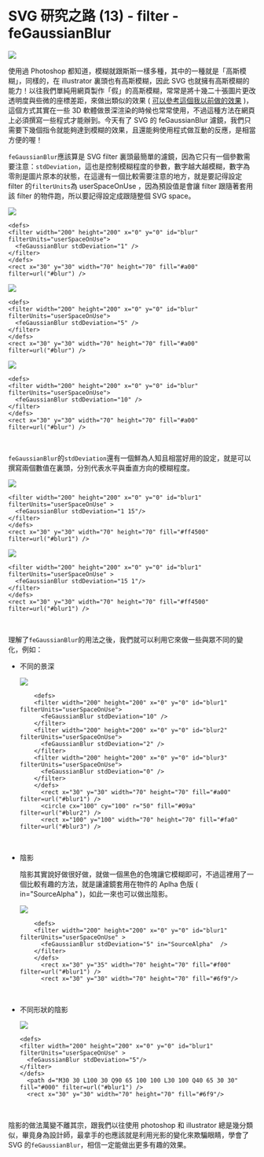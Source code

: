 # SVG 研究之路 (13) - filter - feGaussianBlur 

![](/img/articles/201406/svg-13-filter-feGaussianBlur.jpg#preview-img)

使用過 Photoshop 都知道，模糊就跟斯斯一樣多種，其中的一種就是「高斯模糊」，同樣的，在 illustrator 裏頭也有高斯模糊，因此 SVG 也就擁有高斯模糊的能力！以往我們單純用網頁製作「假」的高斯模糊，常常是將十幾二十張圖片更改透明度與些微的座標差距，來做出類似的效果 ( [可以參考這個我以前做的效果](https://dl.dropboxusercontent.com/u/59597657/oxxo_code/Jquery_20120712_imageBlurMask.html) )，這個方式其實在一些 3D 軟體做景深渲染的時候也常常使用，不過這種方法在網頁上必須撰寫一些程式才能辦到。今天有了 SVG 的 feGaussianBlur 濾鏡，我們只需要下幾個指令就能夠達到模糊的效果，且還能夠使用程式做互動的反應，是相當方便的喔！

`feGaussianBlur`應該算是 SVG filter 裏頭最簡單的濾鏡，因為它只有一個參數需要注意：`stdDeviation`，這也是控制模糊程度的參數，數字越大越模糊，數字為零則是圖片原本的狀態，在這邊有一個比較需要注意的地方，就是要記得設定 filter 的`filterUnits`為 userSpaceOnUse ，因為預設值是會讓 filter 跟隨著套用該 filter 的物件跑，所以要記得設定成跟隨整個 SVG space。

![](/img/articles/201406/20140625_1_03.png)

	<defs>
	<filter width="200" height="200" x="0" y="0" id="blur" filterUnits="userSpaceOnUse">
	  <feGaussianBlur stdDeviation="1" />
	</filter>
	</defs>
	<rect x="30" y="30" width="70" height="70" fill="#a00" filter=url("#blur") />

![](/img/articles/201406/20140625_1_02.png)

	<defs>
	<filter width="200" height="200" x="0" y="0" id="blur" filterUnits="userSpaceOnUse">
	  <feGaussianBlur stdDeviation="5" />
	</filter>
	</defs>
	<rect x="30" y="30" width="70" height="70" fill="#a00" filter=url("#blur") />

![](/img/articles/201406/20140625_1_04.png)

	<defs>
	<filter width="200" height="200" x="0" y="0" id="blur" filterUnits="userSpaceOnUse">
	  <feGaussianBlur stdDeviation="10" />
	</filter>
	</defs>
	<rect x="30" y="30" width="70" height="70" fill="#a00" filter=url("#blur") />

<br/>

`feGaussianBlur`的`stdDeviation`還有一個鮮為人知且相當好用的設定，就是可以撰寫兩個數值在裏頭，分別代表水平與垂直方向的模糊程度。

![](/img/articles/201406/20140625_1_08.png)

	<filter width="200" height="200" x="0" y="0" id="blur1" filterUnits="userSpaceOnUse" >
	  <feGaussianBlur stdDeviation="1 15"/>
	</filter>
	</defs>
	<rect x="30" y="30" width="70" height="70" fill="#ff4500" filter=url("#blur1") />

![](/img/articles/201406/20140625_1_09.png)

	<filter width="200" height="200" x="0" y="0" id="blur1" filterUnits="userSpaceOnUse" >
	  <feGaussianBlur stdDeviation="15 1"/>
	</filter>
	</defs>
	<rect x="30" y="30" width="70" height="70" fill="#ff4500" filter=url("#blur1") />

<br/>

理解了`feGaussianBlur`的用法之後，我們就可以利用它來做一些與眾不同的變化，例如：  

- 不同的景深

	![](/img/articles/201406/20140625_1_05.png)

		  <defs>
		  <filter width="200" height="200" x="0" y="0" id="blur1" filterUnits="userSpaceOnUse">
		    <feGaussianBlur stdDeviation="10" />
		  </filter>
		  <filter width="200" height="200" x="0" y="0" id="blur2" filterUnits="userSpaceOnUse">
		    <feGaussianBlur stdDeviation="2" />
		  </filter>
		  <filter width="200" height="200" x="0" y="0" id="blur3" filterUnits="userSpaceOnUse">
		    <feGaussianBlur stdDeviation="0" />
		  </filter>
		  </defs>
		    <rect x="30" y="30" width="70" height="70" fill="#a00" filter=url("#blur1") />
		    <circle cx="100" cy="100" r="50" fill="#09a" filter=url("#blur2") />
		    <rect x="100" y="100" width="70" height="70" fill="#fa0" filter=url("#blur3") />

<br/>

- 陰影  

	陰影其實說好做很好做，就做一個黑色的色塊讓它模糊即可，不過這裡用了一個比較有趣的方法，就是讓濾鏡套用在物件的 Aplha 色版 ( in="SourceAlpha" )，如此一來也可以做出陰影。

	![](/img/articles/201406/20140625_1_06.png)

		  <defs>
		  <filter width="200" height="200" x="0" y="0" id="blur1" filterUnits="userSpaceOnUse" >
		    <feGaussianBlur stdDeviation="5" in="SourceAlpha"  />
		  </filter>
		  </defs>
		    <rect x="30" y="35" width="70" height="70" fill="#f00" filter=url("#blur1") />
		    <rect x="30" y="30" width="70" height="70" fill="#6f9"/>

<br/>

- 不同形狀的陰影
	
	![](/img/articles/201406/20140625_1_07.png)

      <defs>
      <filter width="200" height="200" x="0" y="0" id="blur1" filterUnits="userSpaceOnUse" >
        <feGaussianBlur stdDeviation="5"/>
      </filter>
      </defs>
        <path d="M30 30 L100 30 Q90 65 100 100 L30 100 Q40 65 30 30" fill="#000" filter=url("#blur1") />
        <rect x="30" y="30" width="70" height="70" fill="#6f9"/>

<br/>

陰影的做法萬變不離其宗，跟我們以往使用 photoshop 和 illustrator 總是幾分類似，畢竟身為設計師，最拿手的也應該就是利用光影的變化來欺騙眼睛，學會了 SVG 的`feGaussianBlur`，相信一定能做出更多有趣的效果。


